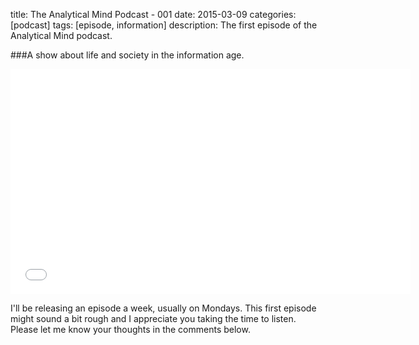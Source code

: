 title: The Analytical Mind Podcast - 001
date: 2015-03-09
categories: [podcast]
tags: [episode, information]
description: The first episode of the Analytical Mind podcast.

###A show about life and society in the information age.

<iframe style="border: none" src="//html5-player.libsyn.com/embed/episode/id/3415567/height/360/width/640/theme/standard/direction/no/autoplay/no/autonext/no/thumbnail/yes/preload/no/no_addthis/no/" height="360" width="640" scrolling="no"  allowfullscreen webkitallowfullscreen mozallowfullscreen oallowfullscreen msallowfullscreen></iframe>

I'll be releasing an episode a week, usually on Mondays. This first episode might sound a bit rough and I appreciate you taking the time to listen. Please let me know your thoughts in the comments below. 


